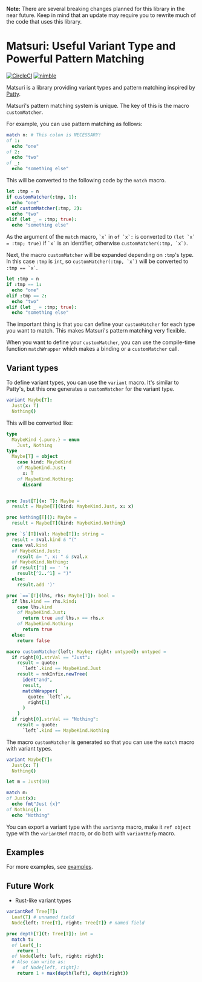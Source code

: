 **Note:** There are several breaking changes planned for this library in the near future. Keep in mind that an update may require you to rewrite much of the code that uses this library.

# Matsuri: Useful Variant Type and Powerful Pattern Matching

[![CircleCI](https://circleci.com/gh/zer0-star/matsuri.svg?style=shield)](https://circleci.com/gh/zer0-star/matsuri)
[![nimble](https://raw.githubusercontent.com/yglukhov/nimble-tag/master/nimble_js.png)](https://github.com/yglukhov/nimble-tag)

Matsuri is a library providing variant types and pattern matching inspired by [Patty](https://github.com/andreaferretti/patty).

Matsuri's pattern matching system is unique. The key of this is the macro `customMatcher`.

For example, you can use pattern matching as follows:

```nim
match n: # This colon is NECESSARY!
of 1:
  echo "one"
of 2:
  echo "two"
of _:
  echo "something else"
```

This will be converted to the following code by the `match` macro.

```nim
let :tmp = n
if customMatcher(:tmp, 1):
  echo "one"
elif customMatcher(:tmp, 2):
  echo "two"
elif (let _ = :tmp; true):
  echo "something else"
```

As the argument of the `match` macro, `` `x` `` in `` of `x`: `` is converted to `` (let `x` = :tmp; true) `` if `` `x` `` is an identifier, otherwise `` customMatcher(:tmp, `x`) ``.

Next, the macro `customMatcher` will be expanded depending on `:tmp`'s type. In this case `:tmp` is `int`, so `` customMatcher(:tmp, `x`) `` will be converted to `` :tmp == `x` ``.

```nim
let :tmp = n
if :tmp == 1:
  echo "one"
elif :tmp == 2:
  echo "two"
elif (let _ = :tmp; true):
  echo "something else"
```

The important thing is that you can define your `customMatcher` for each type you want to match. This makes Matsuri's pattern matching very flexible.

When you want to define your `customMatcher`, you can use the compile-time function `matchWrapper` which makes a binding or a `customMatcher` call.

## Variant types

To define variant types, you can use the `variant` macro. It's similar to Patty's, but this one generates a `customMatcher` for the variant type.

```nim
variant Maybe[T]:
  Just(x: T)
  Nothing()
```

This will be converted like:

```nim
type
  MaybeKind {.pure.} = enum
    Just, Nothing
type
  Maybe[T] = object
    case kind: MaybeKind
    of MaybeKind.Just:
      x: T
    of MaybeKind.Nothing:
      discard


proc Just[T](x: T): Maybe =
  result = Maybe[T](kind: MaybeKind.Just, x: x)

proc Nothing[T](): Maybe =
  result = Maybe[T](kind: MaybeKind.Nothing)

proc `$`[T](val: Maybe[T]): string =
  result = $val.kind & "("
  case val.kind
  of MaybeKind.Just:
    result &= ", x: " & $val.x
  of MaybeKind.Nothing:
  if result[^1] == ' ':
    result[^2..^1] = ")"
  else:
    result.add ')'

proc `==`[T](lhs, rhs: Maybe[T]): bool =
  if lhs.kind == rhs.kind:
    case lhs.kind
    of MaybeKind.Just:
      return true and lhs.x == rhs.x
    of MaybeKind.Nothing:
      return true
  else:
    return false

macro customMatcher(left: Maybe; right: untyped): untyped =
  if right[0].strVal == "Just":
    result = quote:
      `left`.kind == MaybeKind.Just
    result = nnkInfix.newTree(
      ident"and",
      result,
      matchWrapper(
        quote: `left`.x,
        right[1]
      )
    )
  if right[0].strVal == "Nothing":
    result = quote:
      `left`.kind == MaybeKind.Nothing
```

The macro `customMatcher` is generated so that you can use the `match` macro with variant types.

```nim
variant Maybe[T]:
  Just(x: T)
  Nothing()

let m = Just(10)

match m:
of Just(x):
  echo fmt"Just {x}"
of Nothing():
  echo "Nothing"
```

You can export a variant type with the `variantp` macro, make it `ref object` type with the `variantRef` macro, or do both with `variantRefp` macro.

## Examples

For more examples, see [examples](https://github.com/zer0-star/matsuri/tree/master/examples).

## Future Work

- Rust-like variant types

```nim
variantRef Tree[T]:
  Leaf(T) # unnamed field
  Node{left: Tree[T], right: Tree[T]} # named field

proc depth[T](t: Tree[T]): int =
  match t:
  of Leaf(_):
    return 1
  of Node{left: left, right: right}:
  # Also can write as:
  #   of Node{left, right}:
    return 1 + max(depth(left), depth(right))
```

